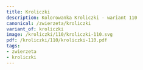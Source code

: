 ```yaml
---
title: Kroliczki
description: Kolorowanka Kroliczki - wariant 110
canonical: /zwierzeta/kroliczki
variant_of: kroliczki
image: /kroliczki/110/kroliczki-110.svg
pdf: /kroliczki/110/kroliczki-110.pdf
tags:
- zwierzeta
- kroliczki
---
```

